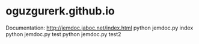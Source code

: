# oguzgurerk.github.io

Documentation: http://jemdoc.jaboc.net/index.html
python jemdoc.py index
python jemdoc.py test
python jemdoc.py test2